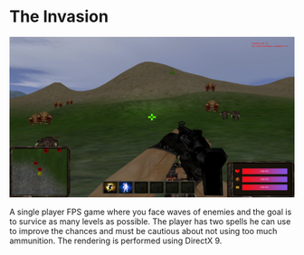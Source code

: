 # The Invasion

![Image](theinvasion.png)

A single player FPS game where you face waves of enemies and the goal is to survice as many levels as possible.
The player has two spells he can use to improve the chances and must be cautious about not using too much ammunition.
The rendering is performed using DirectX 9.